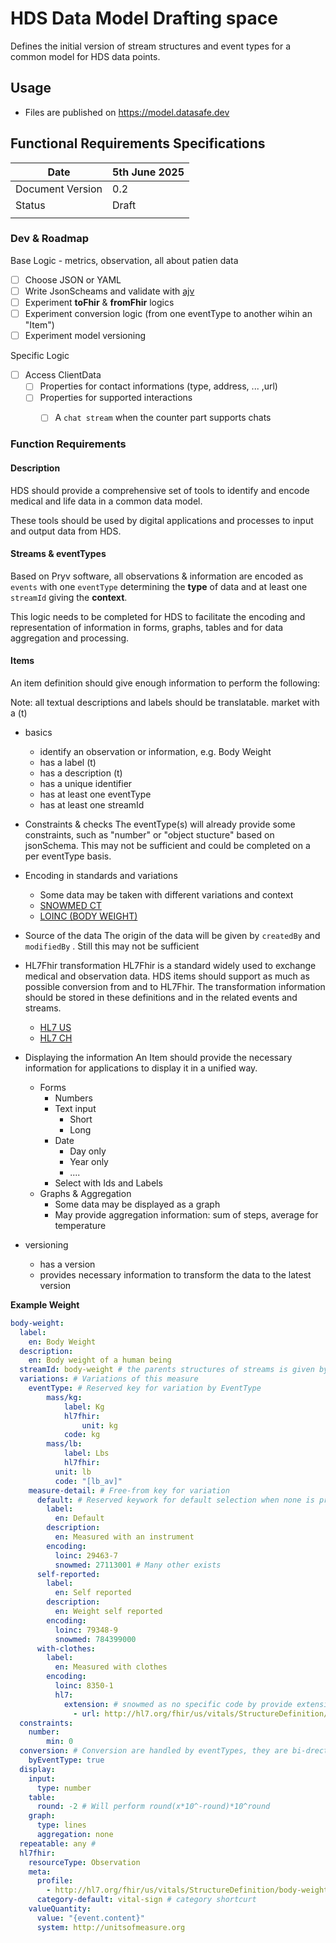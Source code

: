 # HDS Data Model Drafting space

Defines the initial version of stream structures and event types for a common model for HDS data points. 

## Usage 

- Files are published on https://model.datasafe.dev

## Functional Requirements Specifications

| Date             | 5th June 2025 |
| ---------------- | ------------- |
| Document Version | 0.2           |
| Status           | Draft         |
|                  |               |

### Dev & Roadmap 

Base Logic - metrics, observation, all about patien data 

- [ ] Choose JSON or YAML
- [ ] Write JsonScheams and validate with [ajv](https://github.com/ajv-validator/ajv)
- [ ] Experiment **toFhir** & **fromFhir**  logics 
- [ ] Experiment conversion logic (from one eventType to another wihin an "Item")
- [ ] Experiment model versioning 

Specific Logic

- [ ] Access ClientData
  - [ ] Properties for contact informations (type, address, ... ,url)
  - [ ] Properties for supported interactions
    - [ ] A `chat stream` when the counter part supports chats


### Function Requirements

#### Description

HDS should provide a comprehensive set of tools to identify and encode medical and life data in a common data model. 

These tools should be used by digital applications and processes to input and output data from HDS.

#### Streams & eventTypes

Based on Pryv software, all observations & information are encoded as `events`  with one `eventType` determining the **type** of data and at least one `streamId`  giving the **context**.

This logic needs to be completed for HDS to facilitate the encoding and representation of information in forms, graphs, tables and for data aggregation and processing.

#### Items

An item definition should give enough information to perform the following:

Note: all textual descriptions and labels should be translatable. market with a (t)

- basics
  - identify an observation or information, e.g. Body Weight
  - has a label (t)
  - has a description (t)
  - has a unique identifier
  - has at least one eventType
  - has at least one streamId
- Constraints & checks
  The eventType(s) will already provide some constraints, such as "number" or "object stucture" based on jsonSchema. This may not be sufficient and could be completed on a per eventType basis.

- Encoding in standards and variations
  - Some data may be taken with different variations and context
  - [SNOWMED CT](https://bioportal.bioontology.org/ontologies/SNOMEDCT)
  - [LOINC (BODY WEIGHT)](https://loinc.org/LG34372-9)
  
- Source of the data
  The origin of the data will be given by `createdBy` and `modifiedBy` . Still this may not be sufficient 
- HL7Fhir transformation 
  HL7Fhir is a standard widely used to exchange medical and observation data. HDS items should support as much as possible conversion from and to HL7Fhir. The transformation information should be stored in these definitions and in the related events and streams.
  - [HL7 US](https://hl7.org/fhir/us/)
  - [HL7 CH](https://www.fhir.ch)
- Displaying the information
  An Item should provide the necessary information for applications to display it in a unified way.
  - Forms
    - Numbers
    - Text input
      - Short
      - Long
    - Date 
      - Day only
      - Year only
      - ....
    - Select with Ids and Labels
  - Graphs & Aggregation
    - Some data may be displayed as a graph
    - May provide aggregation information: sum  of steps, average for temperature

- versioning
  - has a version
  - provides necessary information to transform the data to the latest version


**Example Weight**
```yaml
body-weight:
  label: 
    en: Body Weight
  description:
    en: Body weight of a human being
  streamId: body-weight # the parents structures of streams is given by the default streams structure
  variations: # Variations of this measure
  	eventType: # Reserved key for variation by EventType
  		mass/kg:
  			label: Kg
  			hl7fhir:
  				unit: kg
        	code: kg
  		mass/lb:
  			label: Lbs
  			hl7fhir:
          unit: lb
          code: "[lb_av]"
    measure-detail: # Free-from key for variation
      default: # Reserved keywork for default selection when none is provided
        label: 
          en: Default
        description: 
          en: Measured with an instrument
        encoding:
          loinc: 29463-7
          snowmed: 27113001 # Many other exists
      self-reported:
        label: 
          en: Self reported
        description: 
          en: Weight self reported
        encoding:
          loinc: 79348-9
          snowmed: 784399000
      with-clothes:
        label:
          en: Measured with clothes
        encoding:
          loinc: 8350-1
          hl7:
            extension: # snowmed as no specific code by provide extension
              - url: http://hl7.org/fhir/us/vitals/StructureDefinition/AssociatedSituationExt
  constraints:
    number: 
        min: 0
  conversion: # Conversion are handled by eventTypes, they are bi-drectionnal
    byEventType: true
  display:
    input:
      type: number
    table:
      round: -2 # Will perform round(x*10^-round)*10^round  
    graph:
      type: lines
      aggregation: none
  repeatable: any # 
  hl7fhir:
    resourceType: Observation
    meta:
      profile:
        - http://hl7.org/fhir/us/vitals/StructureDefinition/body-weight
      category-default: vital-sign # category shortcurt
    valueQuantity:
      value: "{event.content}"
      system: http://unitsofmeasure.org

```

